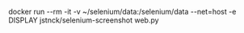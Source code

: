 docker run --rm -it -v ~/selenium/data:/selenium/data --net=host -e DISPLAY jstnck/selenium-screenshot web.py

